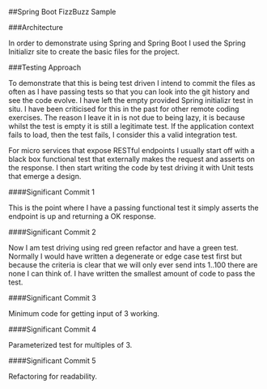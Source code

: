 ##Spring Boot FizzBuzz Sample

###Architecture

In order to demonstrate using Spring and Spring Boot I used the Spring Initializr 
site to create the basic files for the project.

###Testing Approach

To demonstrate that this is being test driven I intend to commit the files as often as I have
passing tests so that you can look into the git history and see the code evolve. I have left 
the empty provided Spring initializr test in situ. I have been criticised for this in the past
for other remote coding exercises. The reason I leave it in is not due to being lazy, it is 
because whilst the test is empty it is still a legitimate test. If the application context fails
to load, then the test fails, I consider this a valid integration test.

For micro services that expose RESTful endpoints I usually start off with a black box
functional test that externally makes the request and asserts on the response. I then start
writing the code by test driving it with Unit tests that emerge a design.

####Significant Commit 1

This is the point where I have a passing functional test it simply asserts the endpoint is up 
and returning a OK response.

####Significant Commit 2

Now I am test driving using red green refactor and have a green test. Normally I would have written a degenerate or 
edge case test first but because the criteria is clear that we will only ever send ints 1..100 there are none I can 
think of. I have written the smallest amount of code to pass the test. 

####Significant Commit 3

Minimum code for getting input of 3 working.

####Significant Commit 4

Parameterized test for multiples of 3.

####Significant Commit 5

Refactoring for readability.
